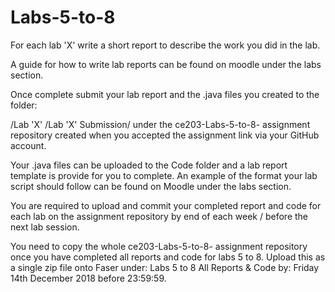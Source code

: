 # Labs-5-to-8

For each lab 'X' write a short report to describe the work you did in the lab.

A guide for how to write lab reports can be found on moodle under the labs section.

Once complete submit your lab report and the .java files you created to the folder:

/Lab 'X' /Lab 'X' Submission/ under the ce203-Labs-5-to-8-<your Github ID> assignment repository created when you accepted the assignment link via your GitHub account.

Your .java files can be uploaded to the Code folder and a lab report template is provide for you to complete.
An example of the format your lab script should follow can be found on Moodle under the labs section.

You are required to upload and commit your completed report and code for each lab on the assignment repository by end of each week / before the next lab session.

You need to copy the whole ce203-Labs-5-to-8-<your Github ID> assignment repository once you have completed all reports and code for labs 5 to 8. Upload this as a single zip file onto Faser under: Labs 5 to 8 All Reports & Code by: Friday 14th December 2018 before 23:59:59.
